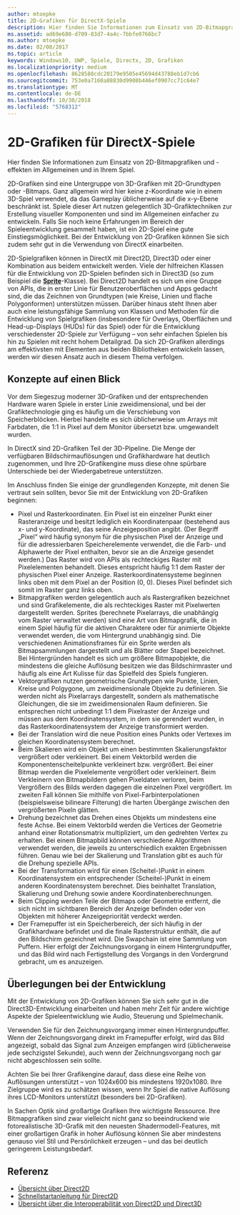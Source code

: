 ```yaml
---
author: mtoepke
title: 2D-Grafiken für DirectX-Spiele
description: Hier finden Sie Informationen zum Einsatz von 2D-Bitmapgrafiken und -effekten im Allgemeinen und in Ihrem Spiel.
ms.assetid: ad69e680-d709-83d7-4a4c-7bbfe0766bc7
ms.author: mtoepke
ms.date: 02/08/2017
ms.topic: article
keywords: Windows10, UWP, Spiele, Directx, 2D, Grafiken
ms.localizationpriority: medium
ms.openlocfilehash: 8628588cdc20179e9505e45694d43788eb1d7cb6
ms.sourcegitcommit: 753e0a7160a88830d9908b446ef0907cc71c64e7
ms.translationtype: MT
ms.contentlocale: de-DE
ms.lasthandoff: 10/30/2018
ms.locfileid: "5768312"
---
```

# <a name="2d-graphics-for-directx-games"></a>2D-Grafiken für DirectX-Spiele



Hier finden Sie Informationen zum Einsatz von 2D-Bitmapgrafiken und -effekten im Allgemeinen und in Ihrem Spiel.

2D-Grafiken sind eine Untergruppe von 3D-Grafiken mit 2D-Grundtypen oder -Bitmaps. Ganz allgemein wird hier keine z-Koordinate wie in einem 3D-Spiel verwendet, da das Gameplay üblicherweise auf die x-y-Ebene beschränkt ist. Spiele dieser Art nutzen gelegentlich 3D-Grafiktechniken zur Erstellung visueller Komponenten und sind im Allgemeinen einfacher zu entwickeln. Falls Sie noch keine Erfahrungen im Bereich der Spieleentwicklung gesammelt haben, ist ein 2D-Spiel eine gute Einstiegsmöglichkeit. Bei der Entwicklung von 2D-Grafiken können Sie sich zudem sehr gut in die Verwendung von DirectX einarbeiten.

2D-Spielgrafiken können in DirectX mit Direct2D, Direct3D oder einer Kombination aus beidem entwickelt werden. Viele der hilfreichen Klassen für die Entwicklung von 2D-Spielen befinden sich in Direct3D (so zum Beispiel die [**Sprite**](https://msdn.microsoft.com/library/windows/desktop/bb205601)-Klasse). Bei Direct2D handelt es sich um eine Gruppe von APIs, die in erster Linie für Benutzeroberflächen und Apps gedacht sind, die das Zeichnen von Grundtypen (wie Kreise, Linien und flache Polygonformen) unterstützen müssen. Darüber hinaus steht Ihnen aber auch eine leistungsfähige Sammlung von Klassen und Methoden für die Entwicklung von Spielgrafiken (insbesondere für Overlays, Oberflächen und Head-up-Displays (HUDs) für das Spiel) oder für die Entwicklung verschiedenster 2D-Spiele zur Verfügung – von sehr einfachen Spielen bis hin zu Spielen mit recht hohem Detailgrad. Da sich 2D-Grafiken allerdings am effektivsten mit Elementen aus beiden Bibliotheken entwickeln lassen, werden wir diesen Ansatz auch in diesem Thema verfolgen.

## <a name="concepts-at-a-glance"></a>Konzepte auf einen Blick


Vor dem Siegeszug moderner 3D-Grafiken und der entsprechenden Hardware waren Spiele in erster Linie zweidimensional, und bei der Grafiktechnologie ging es häufig um die Verschiebung von Speicherblöcken. Hierbei handelte es sich üblicherweise um Arrays mit Farbdaten, die 1:1 in Pixel auf dem Monitor übersetzt bzw. umgewandelt wurden.

In DirectX sind 2D-Grafiken Teil der 3D-Pipeline. Die Menge der verfügbaren Bildschirmauflösungen und Grafikhardware hat deutlich zugenommen, und Ihre 2D-Grafikengine muss diese ohne spürbare Unterschiede bei der Wiedergabetreue unterstützen.

Im Anschluss finden Sie einige der grundlegenden Konzepte, mit denen Sie vertraut sein sollten, bevor Sie mit der Entwicklung von 2D-Grafiken beginnen:

-   Pixel und Rasterkoordinaten. Ein Pixel ist ein einzelner Punkt einer Rasteranzeige und besitzt lediglich ein Koordinatenpaar (bestehend aus x- und y-Koordinate), das seine Anzeigeposition angibt. (Der Begriff „Pixel“ wird häufig synonym für die physischen Pixel der Anzeige und für die adressierbaren Speicherelemente verwendet, die die Farb- und Alphawerte der Pixel enthalten, bevor sie an die Anzeige gesendet werden.) Das Raster wird von APIs als rechteckiges Raster mit Pixelelementen behandelt. Dieses entspricht häufig 1:1 dem Raster der physischen Pixel einer Anzeige. Rasterkoordinatensysteme beginnen links oben mit dem Pixel an der Position (0, 0). Dieses Pixel befindet sich somit im Raster ganz links oben.
-   Bitmapgrafiken werden gelegentlich auch als Rastergrafiken bezeichnet und sind Grafikelemente, die als rechteckiges Raster mit Pixelwerten dargestellt werden. Sprites (berechnete Pixelarrays, die unabhängig vom Raster verwaltet werden) sind eine Art von Bitmapgrafik, die in einem Spiel häufig für die aktiven Charaktere oder für animierte Objekte verwendet werden, die vom Hintergrund unabhängig sind. Die verschiedenen Animationsframes für ein Sprite werden als Bitmapsammlungen dargestellt und als Blätter oder Stapel bezeichnet. Bei Hintergründen handelt es sich um größere Bitmapobjekte, die mindestens die gleiche Auflösung besitzen wie das Bildschirmraster und häufig als eine Art Kulisse für das Spielfeld des Spiels fungieren.
-   Vektorgrafiken nutzen geometrische Grundtypen wie Punkte, Linien, Kreise und Polgygone, um zweidimensionale Objekte zu definieren. Sie werden nicht als Pixelarrays dargestellt, sondern als mathematische Gleichungen, die sie im zweidimensionalen Raum definieren. Sie entsprechen nicht unbedingt 1:1 dem Pixelraster der Anzeige und müssen aus dem Koordinatensystem, in dem sie gerendert wurden, in das Rasterkoordinatensystem der Anzeige transformiert werden.
-   Bei der Translation wird die neue Position eines Punkts oder Vertexes im gleichen Koordinatensystem berechnet.
-   Beim Skalieren wird ein Objekt um einen bestimmten Skalierungsfaktor vergrößert oder verkleinert. Bei einem Vektorbild werden die Komponentenscheitelpunkte verkleinert bzw. vergrößert. Bei einer Bitmap werden die Pixelelemente vergrößert oder verkleinert. Beim Verkleinern von Bitmapbildern gehen Pixeldaten verloren, beim Vergrößern des Bilds werden dagegen die einzelnen Pixel vergrößert. Im zweiten Fall können Sie mithilfe von Pixel-Farbinterpolationen (beispielsweise bilineare Filterung) die harten Übergänge zwischen den vergrößerten Pixeln glätten.
-   Drehung bezeichnet das Drehen eines Objekts um mindestens eine feste Achse. Bei einem Vektorbild werden die Vertices der Geometrie anhand einer Rotationsmatrix multipliziert, um den gedrehten Vertex zu erhalten. Bei einem Bitmapbild können verschiedene Algorithmen verwendet werden, die jeweils zu unterschiedlich exakten Ergebnissen führen. Genau wie bei der Skalierung und Translation gibt es auch für die Drehung spezielle APIs.
-   Bei der Transformation wird für einen (Scheitel-)Punkt in einem Koordinatensystem ein entsprechender (Scheitel-)Punkt in einem anderen Koordinatensystem berechnet. Dies beinhaltet Translation, Skalierung und Drehung sowie andere Koordinatenberechnungen.
-   Beim Clipping werden Teile der Bitmaps oder Geometrie entfernt, die sich nicht im sichtbaren Bereich der Anzeige befinden oder von Objekten mit höherer Anzeigepriorität verdeckt werden.
-   Der Framepuffer ist ein Speicherbereich, der sich häufig in der Grafikhardware befindet und die finale Rasterstruktur enthält, die auf den Bildschirm gezeichnet wird. Die Swapchain ist eine Sammlung von Puffern. Hier erfolgt der Zeichnungsvorgang in einem Hintergrundpuffer, und das Bild wird nach Fertigstellung des Vorgangs in den Vordergrund gebracht, um es anzuzeigen.

## <a name="design-considerations"></a>Überlegungen bei der Entwicklung


Mit der Entwicklung von 2D-Grafiken können Sie sich sehr gut in die Direct3D-Entwicklung einarbeiten und haben mehr Zeit für andere wichtige Aspekte der Spieleentwicklung wie Audio, Steuerung und Spielmechanik.

Verwenden Sie für den Zeichnungsvorgang immer einen Hintergrundpuffer. Wenn der Zeichnungsvorgang direkt im Framepuffer erfolgt, wird das Bild angezeigt, sobald das Signal zum Anzeigen empfangen wird (üblicherweise jede sechzigstel Sekunde), auch wenn der Zeichnungsvorgang noch gar nicht abgeschlossen sein sollte.

Achten Sie bei Ihrer Grafikengine darauf, dass diese eine Reihe von Auflösungen unterstützt – von 1024x600 bis mindestens 1920x1080. Ihre Zielgruppe wird es zu schätzen wissen, wenn Ihr Spiel die native Auflösung ihres LCD-Monitors unterstützt (besonders bei 2D-Grafiken).

In Sachen Optik sind großartige Grafiken Ihre wichtigste Ressource. Ihre Bitmapgrafiken sind zwar vielleicht nicht ganz so beeindruckend wie fotorealistische 3D-Grafik mit den neuesten Shadermodell-Features, mit einer großartigen Grafik in hoher Auflösung können Sie aber mindestens genauso viel Stil und Persönlichkeit erzeugen – und das bei deutlich geringerem Leistungsbedarf.

## <a name="reference"></a>Referenz


-   [Übersicht über Direct2D](https://msdn.microsoft.com/library/windows/desktop/dd370987)
-   [Schnellstartanleitung für Direct2D](https://msdn.microsoft.com/library/windows/desktop/dd535473)
-   [Übersicht über die Interoperabilität von Direct2D und Direct3D](https://msdn.microsoft.com/library/windows/desktop/dd370966)
